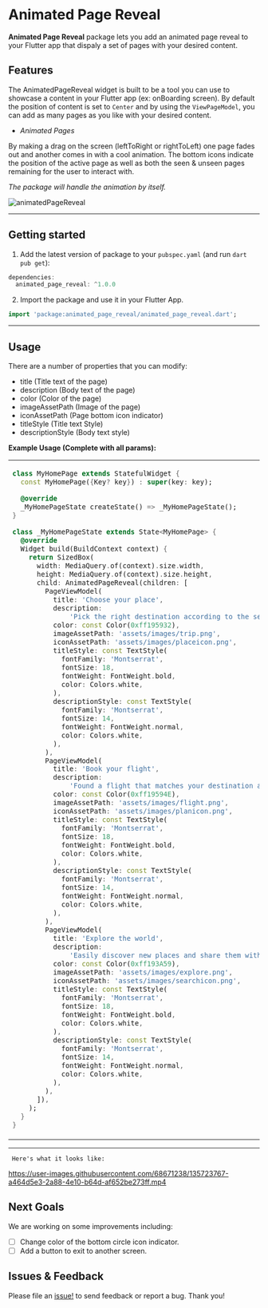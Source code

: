 <!-- 
This README describes the package. If you publish this package to pub.dev,
this README's contents appear on the landing page for your package.

For information about how to write a good package README, see the guide for
[writing package pages](https://dart.dev/guides/libraries/writing-package-pages). 

For general information about developing packages, see the Dart guide for
[creating packages](https://dart.dev/guides/libraries/create-library-packages)
and the Flutter guide for
[developing packages and plugins](https://flutter.dev/developing-packages). 
-->

# Animated Page Reveal
**Animated Page Reveal** package lets you add an animated page reveal to your Flutter app that dispaly a set of pages with your desired content.


## Features
The AnimatedPageReveal widget is built to be a tool you can use to showcase a content in your Flutter app (ex: onBoarding screen). By default the position of content is set to `Center` and by using the `ViewPageModel`, you can add as many pages as you like with your desired content. 

* *Animated Pages*

By making a drag on the screen (leftToRight or rightToLeft) one page fades out and another comes in with a cool animation. The bottom icons indicate the position of the active page as well as both the seen & unseen pages remaining for the user to interact with.

*The package will handle the animation by itself.*

![animatedPageReveal](https://user-images.githubusercontent.com/68671238/135723534-5301fe7e-e2f7-4896-a94d-c31b84c2b8b0.png)
 
<hr>

## Getting started

1. Add the latest version of package to your `pubspec.yaml` (and run `dart pub get`):
```dart
dependencies:
  animated_page_reveal: ^1.0.0
```
2. Import the package and use it in your Flutter App.
```dart
import 'package:animated_page_reveal/animated_page_reveal.dart';
```
<hr>

## Usage

There are a number of properties that you can modify:

* title (Title text of the page)
* description (Body text of the page)
* color (Color of the page)
* imageAssetPath (Image of the page)
* iconAssetPath (Page bottom icon indicator)
* titleStyle (Title text Style)
* descriptionStyle (Body text style)

**Example Usage (Complete with all params):**
<table>
 <tr>
 <td>
      
```dart
class MyHomePage extends StatefulWidget {
  const MyHomePage({Key? key}) : super(key: key);

  @override
  _MyHomePageState createState() => _MyHomePageState();
}

class _MyHomePageState extends State<MyHomePage> {
  @override
  Widget build(BuildContext context) {
    return SizedBox(
      width: MediaQuery.of(context).size.width,
      height: MediaQuery.of(context).size.height,
      child: AnimatedPageReveal(children: [
        PageViewModel(
          title: 'Choose your place',
          description:
              'Pick the right destination according to the season because it is a key factor for a successful trip',
          color: const Color(0xff195932),
          imageAssetPath: 'assets/images/trip.png',
          iconAssetPath: 'assets/images/placeicon.png',
          titleStyle: const TextStyle(
            fontFamily: 'Montserrat',
            fontSize: 18,
            fontWeight: FontWeight.bold,
            color: Colors.white,
          ),
          descriptionStyle: const TextStyle(
            fontFamily: 'Montserrat',
            fontSize: 14,
            fontWeight: FontWeight.normal,
            color: Colors.white,
          ),
        ),
        PageViewModel(
          title: 'Book your flight',
          description:
              'Found a flight that matches your destination and schedule? \nBook it just a few taps',
          color: const Color(0xff19594E),
          imageAssetPath: 'assets/images/flight.png',
          iconAssetPath: 'assets/images/planicon.png',
          titleStyle: const TextStyle(
            fontFamily: 'Montserrat',
            fontSize: 18,
            fontWeight: FontWeight.bold,
            color: Colors.white,
          ),
          descriptionStyle: const TextStyle(
            fontFamily: 'Montserrat',
            fontSize: 14,
            fontWeight: FontWeight.normal,
            color: Colors.white,
          ),
        ),
        PageViewModel(
          title: 'Explore the world',
          description:
              'Easily discover new places and share them with your friends. \nMaybe you will plan together your next trip?',
          color: const Color(0xff193A59),
          imageAssetPath: 'assets/images/explore.png',
          iconAssetPath: 'assets/images/searchicon.png',
          titleStyle: const TextStyle(
            fontFamily: 'Montserrat',
            fontSize: 18,
            fontWeight: FontWeight.bold,
            color: Colors.white,
          ),
          descriptionStyle: const TextStyle(
            fontFamily: 'Montserrat',
            fontSize: 14,
            fontWeight: FontWeight.normal,
            color: Colors.white,
          ),
        ),
      ]),
    );
  }
}
```
   </td>
   <td>

   </td>
  </tr>
  </table>
<hr>

     Here's what it looks like:
         
https://user-images.githubusercontent.com/68671238/135723767-a464d5e3-2a88-4e10-b64d-af652be273ff.mp4



## Next Goals
We are working on some improvements including:

- [ ] Change color of the bottom circle icon indicator.
- [ ] Add a button to exit to another screen.

## Issues & Feedback
Please file an [issue!](https://github.com/aliMissaoui/Flutter-Package-Animated-Page-Reveal/issues) to send feedback or report a bug. Thank you!

